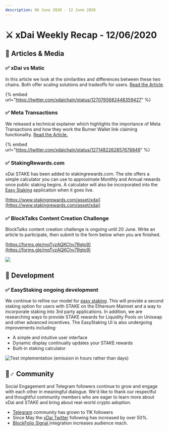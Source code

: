 ```yaml
---
description: 06 June 2020 - 12 June 2020
---
```


# ⚔️ xDai Weekly Recap - 12/06/2020

## 📰 Articles & Media

### ✅ xDai vs Matic

In this article we look at the similarities and differences between these two chains. Both offer scaling solutions and tradeoffs for users. [Read the Article](../../../comparisons/matic.md).

{% embed url="https://twitter.com/xdaichain/status/1270765682448359427" %}

### ✅ Meta Transactions

We released a technical explainer which highlights the importance of Meta Transactions and how they work the Burner Wallet link claiming  functionality. [Read the Article.](../../../../for-developers/developer-resources/meta-transactions.md)

{% embed url="https://twitter.com/xdaichain/status/1271482262857678849" %}

### ✅ StakingRewards.com

xDai STAKE has been added to stakingrewards.com. The site offers a simple calculator you can use to approximate Monthly and Annual rewards once public staking begins. A calculator will also be incorporated into the [Easy Staking](../../../../for-stakers/easy-staking/) application when it goes live.

[https://www.stakingrewards.com/asset/xdai](https://www.stakingrewards.com/asset/xdai)

### ✅ BlockTalks Content Creation Challenge

BlockTalks content creation challenge is ongoing until 20 June. Write an article to participate, then submit to the form below when you are finished.

[https://forms.gle/mqTyzAQKChv7Rgto9](https://forms.gle/mqTyzAQKChv7Rgto9)

![](../../../../.gitbook/assets/content-creation.png)

## 🏢 Development

### ✅ EasyStaking ongoing development

We continue to refine our model for [easy staking](../../../../for-stakers/easy-staking/). This will provide a second staking option for users with STAKE on the Ethereum Mainnet and a way to incorporate staking into 3rd party applications. In addition, we are researching ways to provide STAKE rewards for Liquidity Pools on Uniswap and other advanced incentives.  The EasyStaking UI is also undergoing improvements including:

* A simple and intuitive user interface
* Dynamic display continually updates your STAKE rewards
* Built-in staking calculator

![Test implementation \(emission in hours rather than days\)](../../../../.gitbook/assets/easystaking-beta.gif)

##  🦸♂ Community

Social Engagement and Telegram followers continue to grow and engage with each other in meaningful dialogue. We'd like to thank our respectful and thoughtful community members who are eager to learn more about xDai and STAKE and bring about real-world crypto adoption. 

* [Telegram](https://t.me/xdaistable) community has grown to 11K followers
* Since May the [xDai Twitter](https://twitter.com/xdaichain) following has increased by over 50%.
* [BlockFolio Signal ](https://blockfolio.com/coin/STAKE_3)integration increases audience reach.

  
  


